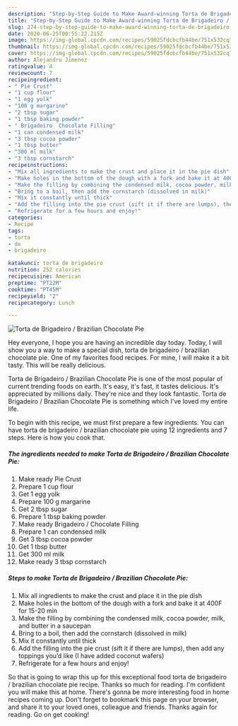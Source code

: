 ```yaml
---
description: "Step-by-Step Guide to Make Award-winning Torta de Brigadeiro / Brazilian Chocolate Pie"
title: "Step-by-Step Guide to Make Award-winning Torta de Brigadeiro / Brazilian Chocolate Pie"
slug: 274-step-by-step-guide-to-make-award-winning-torta-de-brigadeiro-brazilian-chocolate-pie
date: 2020-06-25T00:55:22.215Z
image: https://img-global.cpcdn.com/recipes/59025fdcbcfb44be/751x532cq70/torta-de-brigadeiro-brazilian-chocolate-pie-recipe-main-photo.jpg
thumbnail: https://img-global.cpcdn.com/recipes/59025fdcbcfb44be/751x532cq70/torta-de-brigadeiro-brazilian-chocolate-pie-recipe-main-photo.jpg
cover: https://img-global.cpcdn.com/recipes/59025fdcbcfb44be/751x532cq70/torta-de-brigadeiro-brazilian-chocolate-pie-recipe-main-photo.jpg
author: Alejandro Jimenez
ratingvalue: 4
reviewcount: 7
recipeingredient:
- " Pie Crust"
- "1 cup flour"
- "1 egg yolk"
- "100 g margarine"
- "2 tbsp sugar"
- "1 tbsp baking powder"
- " Brigadeiro  Chocolate Filling"
- "1 can condensed milk"
- "3 tbsp cocoa powder"
- "1 tbsp butter"
- "300 ml milk"
- "3 tbsp cornstarch"
recipeinstructions:
- "Mix all ingredients to make the crust and place it in the pie dish"
- "Make holes in the bottom of the dough with a fork and bake it at 400F for 15-20 min"
- "Make the filling by combining the condensed milk, cocoa powder, milk, and butter in a saucepan"
- "Bring to a boil, then add the cornstarch (dissolved in milk)"
- "Mix it constantly until thick"
- "Add the filling into the pie crust (sift it if there are lumps), then add any toppings you’d like (I have added coconut wafers)"
- "Refrigerate for a few hours and enjoy!"
categories:
- Recipe
tags:
- torta
- de
- brigadeiro

katakunci: torta de brigadeiro 
nutrition: 252 calories
recipecuisine: American
preptime: "PT22M"
cooktime: "PT45M"
recipeyield: "2"
recipecategory: Lunch

---
```



![Torta de Brigadeiro / Brazilian Chocolate Pie](https://img-global.cpcdn.com/recipes/59025fdcbcfb44be/751x532cq70/torta-de-brigadeiro-brazilian-chocolate-pie-recipe-main-photo.jpg)

Hey everyone, I hope you are having an incredible day today. Today, I will show you a way to make a special dish, torta de brigadeiro / brazilian chocolate pie. One of my favorites food recipes. For mine, I will make it a bit tasty. This will be really delicious.

Torta de Brigadeiro / Brazilian Chocolate Pie is one of the most popular of current trending foods on earth. It's easy, it's fast, it tastes delicious. It's appreciated by millions daily. They're nice and they look fantastic. Torta de Brigadeiro / Brazilian Chocolate Pie is something which I've loved my entire life.




To begin with this recipe, we must first prepare a few ingredients. You can have torta de brigadeiro / brazilian chocolate pie using 12 ingredients and 7 steps. Here is how you cook that.

<!--inarticleads1-->

##### The ingredients needed to make Torta de Brigadeiro / Brazilian Chocolate Pie:

1. Make ready  Pie Crust
1. Prepare 1 cup flour
1. Get 1 egg yolk
1. Prepare 100 g margarine
1. Get 2 tbsp sugar
1. Prepare 1 tbsp baking powder
1. Make ready  Brigadeiro / Chocolate Filling
1. Prepare 1 can condensed milk
1. Get 3 tbsp cocoa powder
1. Get 1 tbsp butter
1. Get 300 ml milk
1. Make ready 3 tbsp cornstarch




<!--inarticleads2-->

##### Steps to make Torta de Brigadeiro / Brazilian Chocolate Pie:

1. Mix all ingredients to make the crust and place it in the pie dish
1. Make holes in the bottom of the dough with a fork and bake it at 400F for 15-20 min
1. Make the filling by combining the condensed milk, cocoa powder, milk, and butter in a saucepan
1. Bring to a boil, then add the cornstarch (dissolved in milk)
1. Mix it constantly until thick
1. Add the filling into the pie crust (sift it if there are lumps), then add any toppings you’d like (I have added coconut wafers)
1. Refrigerate for a few hours and enjoy!




So that is going to wrap this up for this exceptional food torta de brigadeiro / brazilian chocolate pie recipe. Thanks so much for reading. I'm confident you will make this at home. There's gonna be more interesting food in home recipes coming up. Don't forget to bookmark this page on your browser, and share it to your loved ones, colleague and friends. Thanks again for reading. Go on get cooking!
